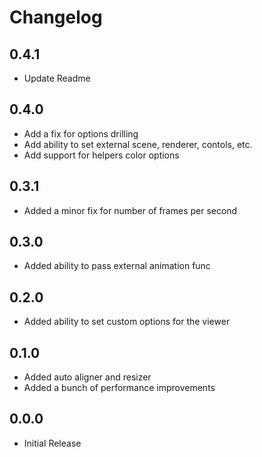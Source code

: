 Changelog
=========

0.4.1
---
* Update Readme

0.4.0
---
* Add a fix for options drilling
* Add ability to set external scene, renderer, contols, etc.
* Add support for helpers color options

0.3.1
---
* Added a minor fix for number of frames per second

0.3.0
---
* Added ability to pass external animation func

0.2.0
---
* Added ability to set custom options for the viewer

0.1.0
---
* Added auto aligner and resizer
* Added a bunch of performance improvements

0.0.0
---
* Initial Release
